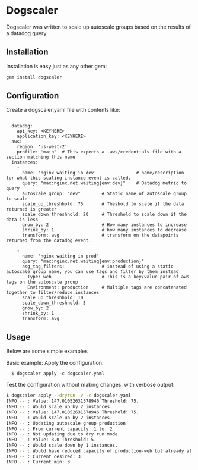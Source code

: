 Dogscaler
=======================
Dogscaler was written to scale up autoscale groups based on the results of a 
datadog query.

## Installation
Installation is easy just as any other gem:

```bash
gem install dogscaler

```

## Configuration
Create a dogscaler.yaml file with contents like:

```

  datadog:
    api_key: <KEYHERE>
    application_key: <KEYHERE>
  aws:
    region: 'us-west-2'
    profile: 'main'  # This expects a .aws/credentials file with a section matching this name
  instances:
    -
      name: 'nginx waiting in dev'               # name/description for what this scaling instance event is called.
      query: "max:nginx.net.waiting{env:dev}"    # Datadog metric to query
      autoscale_group: "dev"        # Static name of autoscale group to scale  
      scale_up_threshhold: 75       # Theshold to scale if the data returned is greater
      scale_down_threshhold: 20     # Threshold to scale down if the data is less 
      grow_by: 2                    # How many instances to increase
      shrink_by: 1                  # how many instances to decrease
      transform: avg                # transform on the datapoints returned from the datadog event.
  
    -
      name: 'nginx waiting in prod'
      query: "max:nginx.net.waiting{env:production}"
      asg_tag_filters:              # instead of using a static autoscale group name, you can use tags and filter by them instead
        Type: web                   # This is a key/value pair of aws tags on the autoscale group
        Environment: production     # Multiple tags are concatenated together to filter/reduce instances
      scale_up_threshhold: 10
      scale_down_threshhold: 5
      grow_by: 2
      shrink_by: 1
      transform: avg

```

## Usage


Below are some simple examples

Basic example: Apply the configuration.

```
  $ dogscaler apply -c dogscaler.yaml
```

Test the configuration without making changes, with verbose output:

```bash
$ dogscaler apply --dryrun -v -c dogscaler.yaml
INFO -- : Value: 147.01052631578946 Threshold: 75.
INFO -- : Would scale up by 2 instances.
INFO -- : Value: 147.01052631578946 Threshold: 75.
INFO -- : Would scale up by 2 instances.
INFO -- : Updating autoscale group production
INFO -- : From current capacity: 1 to: 2
INFO -- : Not updating due to dry run mode
INFO -- : Value: 3.0 Threshold: 5.
INFO -- : Would scale down by 1 instances.
INFO -- : Would have reduced capacity of production-web but already at minimum.
INFO -- : Current desired: 3
INFO -- : Current min: 3
```


